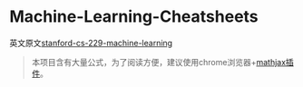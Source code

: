 # Machine-Learning-Cheatsheets
英文原文[stanford-cs-229-machine-learning](https://github.com/afshinea/stanford-cs-229-machine-learning)

> 本项目含有大量公式，为了阅读方便，建议使用chrome浏览器+[mathjax插件](https://chrome.google.com/webstore/detail/github-with-mathjax/ioemnmodlmafdkllaclgeombjnmnbima?utm_source=chrome-app-launcher-info-dialog)。
